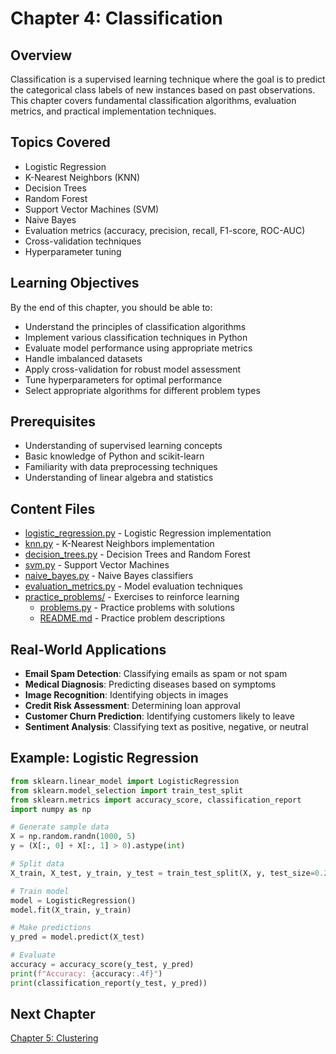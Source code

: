 # Chapter 4: Classification

## Overview
Classification is a supervised learning technique where the goal is to predict the categorical class labels of new instances based on past observations. This chapter covers fundamental classification algorithms, evaluation metrics, and practical implementation techniques.

## Topics Covered
- Logistic Regression
- K-Nearest Neighbors (KNN)
- Decision Trees
- Random Forest
- Support Vector Machines (SVM)
- Naive Bayes
- Evaluation metrics (accuracy, precision, recall, F1-score, ROC-AUC)
- Cross-validation techniques
- Hyperparameter tuning

## Learning Objectives
By the end of this chapter, you should be able to:
- Understand the principles of classification algorithms
- Implement various classification techniques in Python
- Evaluate model performance using appropriate metrics
- Handle imbalanced datasets
- Apply cross-validation for robust model assessment
- Tune hyperparameters for optimal performance
- Select appropriate algorithms for different problem types

## Prerequisites
- Understanding of supervised learning concepts
- Basic knowledge of Python and scikit-learn
- Familiarity with data preprocessing techniques
- Understanding of linear algebra and statistics

## Content Files
- [logistic_regression.py](logistic_regression.py) - Logistic Regression implementation
- [knn.py](knn.py) - K-Nearest Neighbors implementation
- [decision_trees.py](decision_trees.py) - Decision Trees and Random Forest
- [svm.py](svm.py) - Support Vector Machines
- [naive_bayes.py](naive_bayes.py) - Naive Bayes classifiers
- [evaluation_metrics.py](evaluation_metrics.py) - Model evaluation techniques
- [practice_problems/](practice_problems/) - Exercises to reinforce learning
  - [problems.py](practice_problems/problems.py) - Practice problems with solutions
  - [README.md](practice_problems/README.md) - Practice problem descriptions

## Real-World Applications
- **Email Spam Detection**: Classifying emails as spam or not spam
- **Medical Diagnosis**: Predicting diseases based on symptoms
- **Image Recognition**: Identifying objects in images
- **Credit Risk Assessment**: Determining loan approval
- **Customer Churn Prediction**: Identifying customers likely to leave
- **Sentiment Analysis**: Classifying text as positive, negative, or neutral

## Example: Logistic Regression
```python
from sklearn.linear_model import LogisticRegression
from sklearn.model_selection import train_test_split
from sklearn.metrics import accuracy_score, classification_report
import numpy as np

# Generate sample data
X = np.random.randn(1000, 5)
y = (X[:, 0] + X[:, 1] > 0).astype(int)

# Split data
X_train, X_test, y_train, y_test = train_test_split(X, y, test_size=0.2, random_state=42)

# Train model
model = LogisticRegression()
model.fit(X_train, y_train)

# Make predictions
y_pred = model.predict(X_test)

# Evaluate
accuracy = accuracy_score(y_test, y_pred)
print(f"Accuracy: {accuracy:.4f}")
print(classification_report(y_test, y_pred))
```

## Next Chapter
[Chapter 5: Clustering](../05_clustering/)